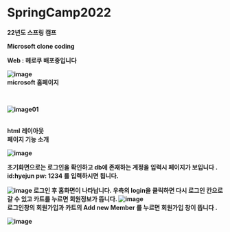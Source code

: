 
# SpringCamp2022
<Strong>22년도 스프링 캠프 

<b>
Microsoft clone coding 

  Web : 헤로쿠 배포중입니다 

![image](https://user-images.githubusercontent.com/107266952/179736582-e5d69d55-5f9c-4574-b896-d7ada12089c2.png)
<br>
microsoft 홈페이지

<br>

![image01](https://user-images.githubusercontent.com/107266952/179739226-16211525-91e4-4b79-a477-c0da729773a1.png)

<br>
html 레이아웃
  
<br> 
페이지 기능 소개 

![image](https://user-images.githubusercontent.com/107266952/182129986-6f954a7c-e2a7-419c-aa19-c0b405934c9e.png)

  초기화면으로는 로그인을 확인하고 db에 존재하는 계정을 입력시 페이지가 보입니다 .
  <br> 
id:hyejun  pw: 1234 를 입력하시면 됩니다. 

![image](https://user-images.githubusercontent.com/107266952/182130141-e91ac982-6d6c-4268-89d8-ae420f917e27.png)
로그인 후 홈화면이 나타납니다.
우측의 login을 클릭하면 다시 로그인 칸으로 갈 수 있고 카트를 누르면 회원정보가 뜹니다. 
![image](https://user-images.githubusercontent.com/107266952/182130242-e565e31d-0ee3-42af-a164-a4ba44e098bf.png)
  <br>
로그인창의 회원가입과 카트의 Add new Member 를 누르면 회원가입 창이 뜹니다 .

 ![image](https://user-images.githubusercontent.com/107266952/182130515-27310473-3d0f-48c5-a18a-22fd71572102.png)

